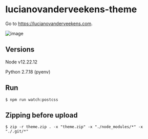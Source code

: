 # lucianovanderveekens-theme

Go to https://lucianovanderveekens.com.

![image](https://github.com/lvanderveekens/lucianovanderveekens-theme/assets/6907423/462619cf-2728-40a3-b303-0266159e1079)


## Versions

Node v12.22.12

Python 2.7.18 (pyenv)

## Run

    $ npm run watch:postcss

## Zipping before upload

    $ zip -r theme.zip . -x "theme.zip" -x "./node_modules/*" -x "./.git/*"
